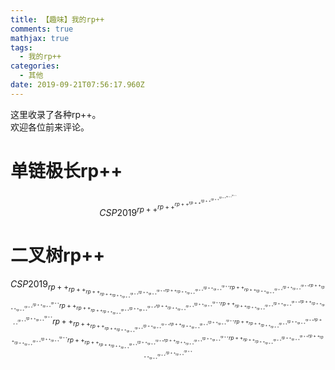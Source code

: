 ```yaml
---
title: 【趣味】我的rp++
comments: true
mathjax: true
tags:
  - 我的rp++
categories:
  - 其他
date: 2019-09-21T07:56:17.960Z
---
```

这里收录了各种rp++。  
欢迎各位前来评论。
<!-- more -->
# 单链极长rp++
$$ 
CSP2019^{rp++^{rp++^{rp++^{rp++^{rp++^{rp++^{rp++^{rp++^{rp++}}}}}}}}} 
$$
# 二叉树rp++
$$ 
CSP2019_{rp++_{rp++_{rp++_{rp++_{rp++_{rp++}^{rp++}}^{rp++_{rp++}^{rp++}}}^{rp++_{rp++_{rp++}^{rp++}}^{rp++_{rp++}^{rp++}}}}^{rp++_{rp++_{rp++_{rp++}^{rp++}}^{rp++_{rp++}^{rp++}}}^{rp++_{rp++_{rp++}^{rp++}}^{rp++_{rp++}^{rp++}}}}}^{rp++_{rp++_{rp++_{rp++_{rp++}^{rp++}}^{rp++_{rp++}^{rp++}}}^{rp++_{rp++_{rp++}^{rp++}}^{rp++_{rp++}^{rp++}}}}^{rp++_{rp++_{rp++_{rp++}^{rp++}}^{rp++_{rp++}^{rp++}}}^{rp++_{rp++_{rp++}^{rp++}}^{rp++_{rp++}^{rp++}}}}}}^{rp++_{rp++_{rp++_{rp++_{rp++_{rp++}^{rp++}}^{rp++_{rp++}^{rp++}}}^{rp++_{rp++_{rp++}^{rp++}}^{rp++_{rp++}^{rp++}}}}^{rp++_{rp++_{rp++_{rp++}^{rp++}}^{rp++_{rp++}^{rp++}}}^{rp++_{rp++_{rp++}^{rp++}}^{rp++_{rp++}^{rp++}}}}}^{rp++_{rp++_{rp++_{rp++_{rp++}^{rp++}}^{rp++_{rp++}^{rp++}}}^{rp++_{rp++_{rp++}^{rp++}}^{rp++_{rp++}^{rp++}}}}^{rp++_{rp++_{rp++_{rp++}^{rp++}}^{rp++_{rp++}^{rp++}}}^{rp++_{rp++_{rp++}^{rp++}}^{rp++_{rp++}^{rp++}}}}}} 
$$
